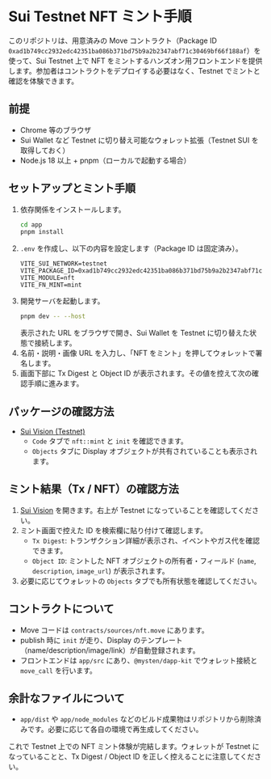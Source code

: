 # Sui Testnet NFT ミント手順

このリポジトリは、用意済みの Move コントラクト（Package ID `0xad1b749cc2932edc42351ba086b371bd75b9a2b2347abf71c30469bf66f188af`）を使って、Sui Testnet 上で NFT をミントするハンズオン用フロントエンドを提供します。参加者はコントラクトをデプロイする必要はなく、Testnet でミントと確認を体験できます。

## 前提

- Chrome 等のブラウザ
- Sui Wallet など Testnet に切り替え可能なウォレット拡張（Testnet SUI を取得しておく）
- Node.js 18 以上 + pnpm（ローカルで起動する場合）

## セットアップとミント手順

1. 依存関係をインストールします。
   ```bash
   cd app
   pnpm install
   ```
2. `.env` を作成し、以下の内容を設定します（Package ID は固定済み）。
   ```env
   VITE_SUI_NETWORK=testnet
   VITE_PACKAGE_ID=0xad1b749cc2932edc42351ba086b371bd75b9a2b2347abf71c30469bf66f188af
   VITE_MODULE=nft
   VITE_FN_MINT=mint
   ```
3. 開発サーバを起動します。
   ```bash
   pnpm dev -- --host
   ```
   表示された URL をブラウザで開き、Sui Wallet を Testnet に切り替えた状態で接続します。
4. 名前・説明・画像 URL を入力し、「NFT をミント」を押してウォレットで署名します。
5. 画面下部に Tx Digest と Object ID が表示されます。その値を控えて次の確認手順に進みます。

## パッケージの確認方法

- [Sui Vision (Testnet)](https://suivision.xyz/package/0xad1b749cc2932edc42351ba086b371bd75b9a2b2347abf71c30469bf66f188af?network=testnet)
  - `Code` タブで `nft::mint` と `init` を確認できます。
  - `Objects` タブに Display オブジェクトが共有されていることも表示されます。

## ミント結果（Tx / NFT）の確認方法

1. [Sui Vision](https://suivision.xyz/?network=testnet) を開きます。右上が Testnet になっていることを確認してください。
2. ミント画面で控えた ID を検索欄に貼り付けて確認します。
   - `Tx Digest`: トランザクション詳細が表示され、イベントやガス代を確認できます。
   - `Object ID`: ミントした NFT オブジェクトの所有者・フィールド (`name`, `description`, `image_url`) が表示されます。
3. 必要に応じてウォレットの `Objects` タブでも所有状態を確認してください。

## コントラクトについて

- Move コードは `contracts/sources/nft.move` にあります。
- publish 時に `init` が走り、Display のテンプレート（name/description/image/link）が自動登録されます。
- フロントエンドは `app/src` にあり、`@mysten/dapp-kit` でウォレット接続と `move_call` を行います。

## 余計なファイルについて

- `app/dist` や `app/node_modules` などのビルド成果物はリポジトリから削除済みです。必要に応じて各自の環境で再生成してください。

これで Testnet 上での NFT ミント体験が完結します。ウォレットが Testnet になっていることと、Tx Digest / Object ID を正しく控えることに注意してください。
